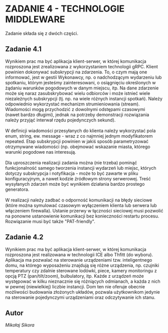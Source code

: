 # ZADANIE 4 - TECHNOLOGIE MIDDLEWARE

Zadanie składa się z dwóch części.

## Zadanie 4.1

Wynikiem prac ma być aplikacja klient-serwer, w której komunikacja rozproszona jest zrealizowana z wykorzystaniem 
technologii gRPC. Klient powinien dokonywać subskrypcji na zdarzenia. To, o czym mają one informować, jest w gestii 
Wykonawcy, np. o nadchodzącym wydarzeniu lub spotkaniu, którym jesteśmy zainteresowani, o osiągnięciu określonych 
w żądaniu warunków pogodowych w danym miejscu, itp. Na dane zdarzenie może się naraz zasubskrybować wielu odbiorców 
i może istnieć wiele niezależnych subskrypcji (tj. np. na wiele różnych instancji spotkań).  Należy odpowiednio 
wykorzystać mechanizm strumieniowania (stream). Wiadomości mogą przychodzić z dowolnymi odstępami czasowymi  
(nawet bardzo długimi), jednak na potrzeby demonstracji rozwiązania należy przyjąć interwał rzędu pojedynczych sekund).
<br><br>W definicji wiadomości przesyłanych do klienta należy wykorzystać pola enum, string, ew. message - wraz z co najmniej
jednym modyfikatorem repeated. Etap subskrypcji powinien w jakiś sposób parametryzować otrzymywane wiadomości 
(np. obejmować wskazanie miasta, którego warunki pogodowe nas interesują. <br><br>Dla uproszczenia realizacji zadania można
(nie trzeba) pominąć funkcjonalność samego tworzenia instancji wydarzeń lub miejsc, których dotyczy subskrypcja i 
notyfikacja - może to być zawarte w pliku konfiguracyjnym, a nawet kodzie źródłowym strony serwerowej. 
Treść wysyłanych zdarzeń może być wynikiem działania bardzo prostego generatora.<br><br> W realizacji należy zadbać o 
odporność komunikacji na błędy sieciowe (które można symulować czasowym wyłączeniem klienta lub serwera lub 
włączeniem firewalla). Ustanie przerwy w łączności sieciowej musi pozwolić na ponowne ustanowienie komunikacji bez
konieczności restartu procesu. Rozwiązanie musi być także "PAT-friendly".

## Zadanie 4.2

Wynikiem prac ma być aplikacja klient-serwer, w której komunikacja rozproszona jest realizowana w technologii ICE 
albo Thfitt (do wyboru). Aplikacja ma pozwalać na sterowanie urządzeniami tzw. inteligentnego domu, na którego 
wyposażeniu znajdują się różne urządzenia, np. czujniki temperatury czy zdalnie sterowane lodówki, piece, kamery 
monitoringu z opcją PTZ (pan/tilt/zoom), bulbulatory, itp. Każde z urządzeń może występować w kilku nieznacznie się 
różniących odmianach, a każda z nich w pewnej (niewielkiej) liczbie instancji. Dom ten nie oferuje obecnie możliwości
budowania złożonych układów, pozwala użytkownikom jedynie na sterowanie pojedynczymi urządzeniami oraz odczytywanie 
ich stanu.

## Autor
*Mikołaj Sikora*
